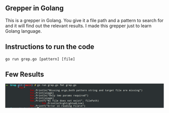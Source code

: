 ## Grepper in Golang

This is a grepper in Golang. You give it a file path and a pattern to search for and it will find out the relevant results.
I made this grepper just to learn Golang language.

## Instructions to run the code

```
go run grep.go [pattern] [file]
```

## Few Results

![result](result.png)